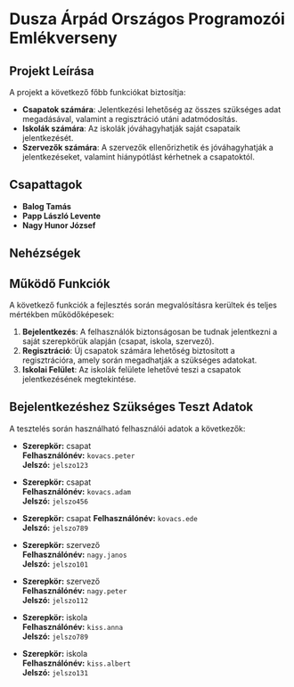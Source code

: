 # Dusza Árpád Országos Programozói Emlékverseny

## Projekt Leírása

A projekt a következő főbb funkciókat biztosítja:
- **Csapatok számára**: Jelentkezési lehetőség az összes szükséges adat megadásával, valamint a regisztráció utáni adatmódosítás.
- **Iskolák számára**: Az iskolák jóváhagyhatják saját csapataik jelentkezését.
- **Szervezők számára**: A szervezők ellenőrizhetik és jóváhagyhatják a jelentkezéseket, valamint hiánypótlást kérhetnek a csapatoktól.

## Csapattagok

- **Balog Tamás**
- **Papp László Levente**
- **Nagy Hunor József**

## Nehézségek


## Működő Funkciók
A következő funkciók a fejlesztés során megvalósításra kerültek és teljes mértékben működőképesek:
1. **Bejelentkezés**: A felhasználók biztonságosan be tudnak jelentkezni a saját szerepkörük alapján (csapat, iskola, szervező).
2. **Regisztráció**: Új csapatok számára lehetőség biztosított a regisztrációra, amely során megadhatják a szükséges adatokat.
3. **Iskolai Felület**: Az iskolák felülete lehetővé teszi a csapatok jelentkezésének megtekintése.

## Bejelentkezéshez Szükséges Teszt Adatok
A tesztelés során használható felhasználói adatok a következők:

- **Szerepkör:** csapat  
  **Felhasználónév:** `kovacs.peter`  
  **Jelszó:** `jelszo123`
  
- **Szerepkör:** csapat  
  **Felhasználónév:** `kovacs.adam`  
  **Jelszó:** `jelszo456`
      
- **Szerepkör:** csapat
  **Felhasználónév:** `kovacs.ede`  
  **Jelszó:** `jelszo789`  

- **Szerepkör:** szervező  
  **Felhasználónév:** `nagy.janos`  
  **Jelszó:** `jelszo101`  

- **Szerepkör:** szervező  
  **Felhasználónév:** `nagy.peter`  
  **Jelszó:** `jelszo112`

- **Szerepkör:** iskola  
  **Felhasználónév:** `kiss.anna`  
  **Jelszó:** `jelszo789`
  
- **Szerepkör:** iskola  
  **Felhasználónév:** `kiss.albert`  
  **Jelszó:** `jelszo131`  

